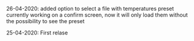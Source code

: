 26-04-2020:
added option to select a file with temperatures preset
currently working on a confirm screen, now it will only load them without the possibility to see the preset


25-04-2020: 
First relase
